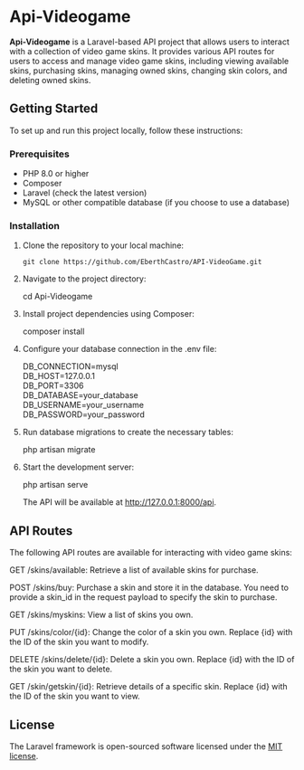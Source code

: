 # Api-Videogame

**Api-Videogame** is a Laravel-based API project that allows users to interact with a collection of video game skins. It provides various API routes for users to access and manage video game skins, including viewing available skins, purchasing skins, managing owned skins, changing skin colors, and deleting owned skins.

## Getting Started

To set up and run this project locally, follow these instructions:

### Prerequisites

- PHP 8.0 or higher
- Composer
- Laravel (check the latest version)
- MySQL or other compatible database (if you choose to use a database)

### Installation

1. Clone the repository to your local machine:

   ```shell
   git clone https://github.com/EberthCastro/API-VideoGame.git

2. Navigate to the project directory:

   cd Api-Videogame

3. Install project dependencies using Composer:

   composer install

4. Configure your database connection in the .env file:

   DB_CONNECTION=mysql  
   DB_HOST=127.0.0.1  
   DB_PORT=3306  
   DB_DATABASE=your_database  
   DB_USERNAME=your_username  
   DB_PASSWORD=your_password

5. Run database migrations to create the necessary tables:

   php artisan migrate

6. Start the development server:
  
   php artisan serve

   The API will be available at http://127.0.0.1:8000/api.

## API Routes

The following API routes are available for interacting with video game skins:

GET /skins/available: Retrieve a list of available skins for purchase.

POST /skins/buy: Purchase a skin and store it in the database. You need to provide a skin_id in the request payload to specify the skin to purchase.

GET /skins/myskins: View a list of skins you own.

PUT /skins/color/{id}: Change the color of a skin you own. Replace {id} with the ID of the skin you want to modify.

DELETE /skins/delete/{id}: Delete a skin you own. Replace {id} with the ID of the skin you want to delete.

GET /skin/getskin/{id}: Retrieve details of a specific skin. Replace {id} with the ID of the skin you want to view.

## License

The Laravel framework is open-sourced software licensed under the [MIT license](https://opensource.org/licenses/MIT).

